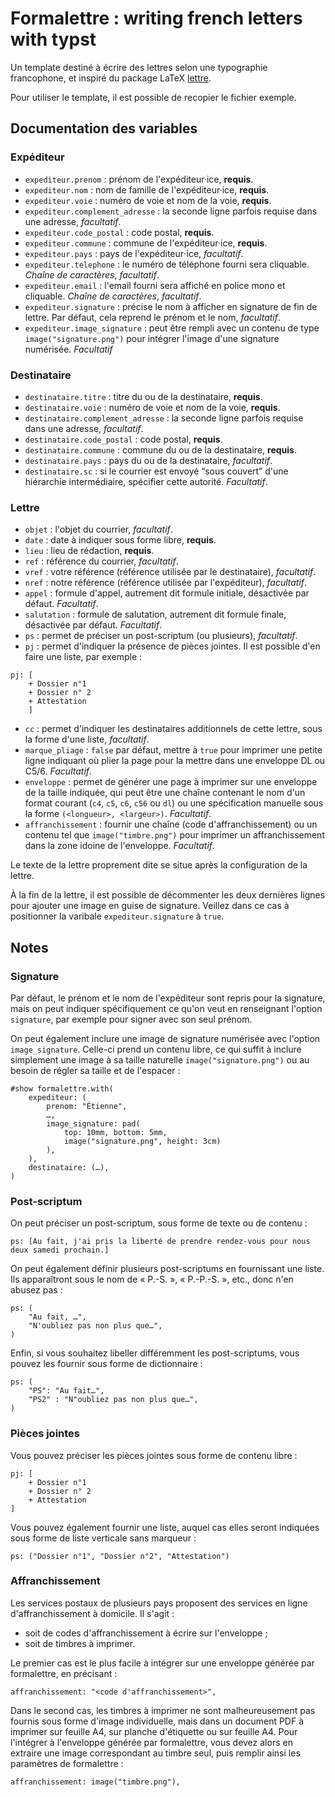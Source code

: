 # Formalettre : writing french letters with typst



Un template destiné à écrire des lettres selon une typographie francophone, et inspiré du package LaTeX [lettre](https://ctan.org/pkg/lettre).

Pour utiliser le template, il est possible de recopier le fichier exemple.



## Documentation des variables



### Expéditeur 

- `expediteur.prenom` : prénom de l'expéditeur·ice, **requis**.
- `expediteur.nom` : nom de famille de l'expéditeur·ice, **requis**.
- `expediteur.voie` : numéro de voie et nom de la voie, **requis**.
- `expediteur.complement_adresse` : la seconde ligne parfois requise dans une adresse, *facultatif*.
- `expediteur.code_postal` : code postal, **requis**.
- `expediteur.commune` : commune de l'expéditeur·ice, **requis**.
- `expediteur.pays` : pays de l'expéditeur⋅ice, *facultatif*.
-  `expediteur.telephone` : le numéro de téléphone fourni sera cliquable. *Chaîne de caractères*, *facultatif*.
-  `expediteur.email` : l'email fourni sera affiché en police mono et cliquable. *Chaîne de caractères*, *facultatif*.
- `expediteur.signature` : précise le nom à afficher en signature de fin de lettre. Par défaut, cela reprend le prénom et le nom, *facultatif*.
- `expediteur.image_signature` : peut être rempli avec un contenu de type `image("signature.png")` pour intégrer l'image d'une signature numérisée. *Facultatif*

### Destinataire

- `destinataire.titre` : titre du ou de la destinataire, **requis**.
- `destinataire.voie` : numéro de voie et nom de la voie, **requis**.
- `destinataire.complement_adresse` : la seconde ligne parfois requise dans une adresse, *facultatif*.
- `destinataire.code_postal` : code postal, **requis**.
- `destinataire.commune` : commune du ou de la destinataire, **requis**.
- `destinataire.pays` : pays du ou de la destinataire, *facultatif*.
- `destinataire.sc` : si le courrier est envoyé “sous couvert” d'une hiérarchie intermédiaire, spécifier cette autorité. *Facultatif*.

### Lettre

- `objet` : l'objet du courrier, *facultatif*.
- `date` : date à indiquer sous forme libre, **requis**.
- `lieu` : lieu de rédaction, **requis**.
- `ref` : référence du courrier, *facultatif*.
- `vref` : votre référence (référence utilisée par le destinataire), *facultatif*.
- `nref` : notre référence (référence utilisée par l'expéditeur), *facultatif*.
- `appel` : formule d'appel, autrement dit formule initiale, désactivée par défaut. *Facultatif*.
- `salutation` : formule de salutation, autrement dit formule finale, désactivée par défaut. *Facultatif*.
- `ps` : permet de préciser un post-scriptum (ou plusieurs), *facultatif*.
- `pj` : permet d'indiquer la présence de pièces jointes.  Il est possible d'en faire une liste, par exemple :

```typc
pj: [
	+ Dossier n°1
	+ Dossier n° 2
	+ Attestation
	]
```

- `cc` : permet d'indiquer les destinataires additionnels de cette lettre, sous la forme d'une liste, *facultatif*.
- `marque_pliage` : `false` par défaut, mettre à `true` pour imprimer une petite ligne indiquant où plier la page pour la mettre dans une enveloppe DL ou C5/6. *Facultatif*.
- `enveloppe` : permet de générer une page à imprimer sur une enveloppe de la taille indiquée, qui peut être une chaîne contenant le nom d'un format courant (`c4`, `c5`, `c6`, `c56` ou `dl`) ou une spécification manuelle sous la forme `(<longueur>, <largeur>)`. *Facultatif*.
- `affranchissement` : fournir une chaîne (code d'affranchissement) ou un contenu tel que `image("timbre.png")` pour imprimer un affranchissement dans la zone idoine de l'enveloppe. *Facultatif*.

Le texte de la lettre proprement dite se situe après la configuration de la lettre.

À la fin de la lettre, il est possible de décommenter les deux dernières lignes pour ajouter une image en guise de signature. Veillez dans ce cas à positionner la varibale `expediteur.signature` à `true`.


## Notes

### Signature

Par défaut, le prénom et le nom de l'expéditeur sont repris pour la signature, mais on peut indiquer spécifiquement ce qu'on veut en renseignant l'option `signature`, par exemple pour signer avec son seul prénom.

On peut également inclure une image de signature numérisée avec l'option `image_signature`. Celle-ci prend un contenu libre, ce qui suffit à inclure simplement une image à sa taille naturelle `image("signature.png")` ou au besoin de régler sa taille et de l'espacer :

```typm
#show formalettre.with(
    expediteur: (
        prenom: "Étienne",
        …,
        image_signature: pad(
            top: 10mm, bottom: 5mm,
            image("signature.png", height: 3cm)
        ),
    ),
    destinataire: (…),
)
```

### Post-scriptum

On peut préciser un post-scriptum, sous forme de texte ou de contenu :

```typc
ps: [Au fait, j'ai pris la liberté de prendre rendez-vous pour nous deux samedi prochain.]
```

On peut également définir plusieurs post-scriptums en fournissant une liste. Ils apparaîtront sous le nom de « P.-S. », « P.-P.-S. », etc., donc n'en abusez pas :

```typc
ps: (
    "Au fait, …",
    "N'oubliez pas non plus que…",
)
```

Enfin, si vous souhaitez libeller différemment les post-scriptums, vous pouvez les fournir sous forme de dictionnaire :

```typc
ps: (
    "PS": "Au fait…",
    "PS2" : "N"oubliez pas non plus que…",
)
```

### Pièces jointes

Vous pouvez préciser les pièces jointes sous forme de contenu libre :

```typc
pj: [
	+ Dossier n°1
	+ Dossier n° 2
	+ Attestation
]
```

Vous pouvez également fournir une liste, auquel cas elles seront indiquées sous forme de liste verticale sans marqueur :

```typc
ps: ("Dossier n°1", "Dossier n°2", "Attestation")
```

### Affranchissement

Les services postaux de plusieurs pays proposent des services en ligne d'affranchissement à domicile. Il s'agit :

* soit de codes d'affranchissement à écrire sur l'enveloppe ;
* soit de timbres à imprimer.

Le premier cas est le plus facile à intégrer sur une enveloppe générée par formalettre, en précisant :

```typc
affranchissement: "<code d'affranchissement>",
```

Dans le second cas, les timbres à imprimer ne sont malheureusement pas fournis sous forme d'image individuelle, mais dans un document PDF à imprimer sur feuille A4, sur planche d'étiquette ou sur feuille A4. Pour l'intégrer à l'enveloppe générée par formalettre, vous devez alors en extraire une image correspondant au timbre seul, puis remplir ainsi les paramètres de formalettre :

```typc
affranchissement: image("timbre.png"),
```
